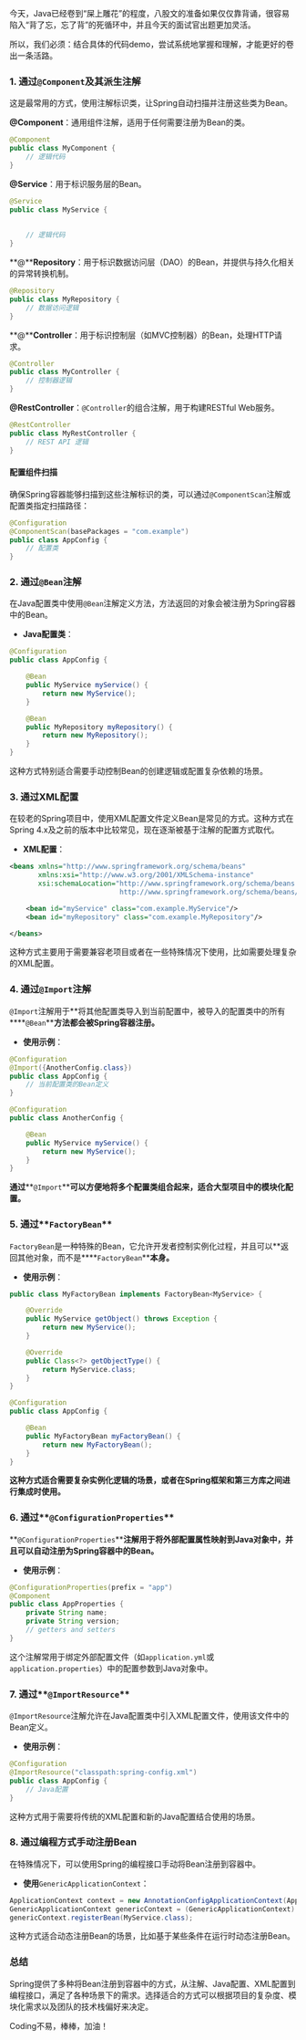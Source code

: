 今天，Java已经卷到“屎上雕花”的程度，八股文的准备如果仅仅靠背诵，很容易陷入“背了忘，忘了背”的死循环中，并且今天的面试官出题更加灵活。

所以，我们必须：结合具体的代码demo，尝试系统地掌握和理解，才能更好的卷出一条活路。

### 1. 通过`@Component`**及其派生注解**

这是最常用的方式，使用注解标识类，让Spring自动扫描并注册这些类为Bean。

**@Component**：通用组件注解，适用于任何需要注册为Bean的类。

```java
@Component
public class MyComponent {
    // 逻辑代码
}
```

**@Service**：用于标识服务层的Bean。

```java
@Service
public class MyService {
  
  
    // 逻辑代码
}
```

**@****Repository**：用于标识数据访问层（DAO）的Bean，并提供与持久化相关的异常转换机制。

```java
@Repository
public class MyRepository {
    // 数据访问逻辑
}
```

**@****Controller**：用于标识控制层（如MVC控制器）的Bean，处理HTTP请求。

```Java
@Controller
public class MyController {
    // 控制器逻辑
}
```

**@RestController**：`@Controller`的组合注解，用于构建RESTful Web服务。

```Java
@RestController
public class MyRestController {
    // REST API 逻辑
}
```

#### 配置组件扫描

确保Spring容器能够扫描到这些注解标识的类，可以通过`@ComponentScan`注解或配置类指定扫描路径：

```Java
@Configuration
@ComponentScan(basePackages = "com.example")
public class AppConfig {
    // 配置类
}
```

### 2. 通过`@Bean`**注解**

在Java配置类中使用`@Bean`注解定义方法，方法返回的对象会被注册为Spring容器中的Bean。

- **Java配置类**：

```java
@Configuration
public class AppConfig {

    @Bean
    public MyService myService() {
        return new MyService();
    }

    @Bean
    public MyRepository myRepository() {
        return new MyRepository();
    }
}
```

这种方式特别适合需要手动控制Bean的创建逻辑或配置复杂依赖的场景。

### 3. **通过XML配置**

在较老的Spring项目中，使用XML配置文件定义Bean是常见的方式。这种方式在Spring 4.x及之前的版本中比较常见，现在逐渐被基于注解的配置方式取代。

- **XML配置**：

```XML
<beans xmlns="http://www.springframework.org/schema/beans"
       xmlns:xsi="http://www.w3.org/2001/XMLSchema-instance"
       xsi:schemaLocation="http://www.springframework.org/schema/beans
                           http://www.springframework.org/schema/beans/spring-beans.xsd">

    <bean id="myService" class="com.example.MyService"/>
    <bean id="myRepository" class="com.example.MyRepository"/>

</beans>
```

这种方式主要用于需要兼容老项目或者在一些特殊情况下使用，比如需要处理复杂的XML配置。

### 4. 通过`@Import`**注解**

`@Import`注解用于**将其他配置类导入到当前配置中，被导入的配置类中的所有****`@Bean`****方法都会被Spring容器注册。**

- **使用示例**：

```Java
@Configuration
@Import({AnotherConfig.class})
public class AppConfig {
    // 当前配置类的Bean定义
}

@Configuration
public class AnotherConfig {

    @Bean
    public MyService myService() {
        return new MyService();
    }
}
```

**通过****`@Import`****可以方便地将多个配置类组合起来，适合大型项目中的模块化配置。**

### 5. 通过**`FactoryBean`**

`FactoryBean`是一种特殊的Bean，它允许开发者控制实例化过程，并且可以**返回其他对象，而不是****`FactoryBean`****本身。**

- **使用示例**：

```Java
public class MyFactoryBean implements FactoryBean<MyService> {

    @Override
    public MyService getObject() throws Exception {
        return new MyService();
    }

    @Override
    public Class<?> getObjectType() {
        return MyService.class;
    }
}

@Configuration
public class AppConfig {

    @Bean
    public MyFactoryBean myFactoryBean() {
        return new MyFactoryBean();
    }
}
```

**这种方式适合需要复杂实例化逻辑的场景，或者在Spring框架和第三方库之间进行集成时使用。**

### 6. 通过**`@ConfigurationProperties`**

**`@ConfigurationProperties`****注解用于将外部配置属性映射到Java对象中，并且可以自动注册为Spring容器中的Bean。**

- **使用示例**：

```Java
@ConfigurationProperties(prefix = "app")
@Component
public class AppProperties {
    private String name;
    private String version;
    // getters and setters
}
```

这个注解常用于绑定外部配置文件（如`application.yml`或`application.properties`）中的配置参数到Java对象中。

### 7. 通过**`@ImportResource`**

`@ImportResource`注解允许在Java配置类中引入XML配置文件，使用该文件中的Bean定义。

- **使用示例**： 

```Java
@Configuration
@ImportResource("classpath:spring-config.xml")
public class AppConfig {
    // Java配置
}
```

这种方式用于需要将传统的XML配置和新的Java配置结合使用的场景。

### 8. **通过编程方式手动注册Bean**

在特殊情况下，可以使用Spring的编程接口手动将Bean注册到容器中。

- **使用**`GenericApplicationContext`：

```Java
ApplicationContext context = new AnnotationConfigApplicationContext(AppConfig.class);
GenericApplicationContext genericContext = (GenericApplicationContext) context;
genericContext.registerBean(MyService.class);
```

这种方式适合动态注册Bean的场景，比如基于某些条件在运行时动态注册Bean。

### 总结

Spring提供了多种将Bean注册到容器中的方式，从注解、Java配置、XML配置到编程接口，满足了各种场景下的需求。选择适合的方式可以根据项目的复杂度、模块化需求以及团队的技术栈偏好来决定。

Coding不易，棒棒，加油！